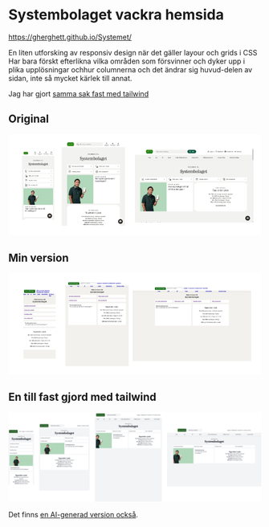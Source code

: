 # Systembolaget vackra hemsida

https://gherghett.github.io/Systemet/

En liten utforsking av responsiv design när det gäller layour och grids i CSS
Har bara förskt efterlikna vilka områden som försvinner och dyker upp i plika upplösningar ochhur columnerna och det ändrar sig huvud-delen av sidan, inte så mycket kärlek till annat.

Jag har gjort [samma sak fast med tailwind ](https://gherghett.github.io/Systemet/tailwind/)

## Original
![Original](screenshots/original.png)

## Min version
![Min version](screenshots/beautiful.png)

## En till fast gjord med tailwind
![alt text](screenshots/tailwind.png)

Det finns [en AI-generad version också](https://gherghett.github.io/Systemet/generated/index.html).